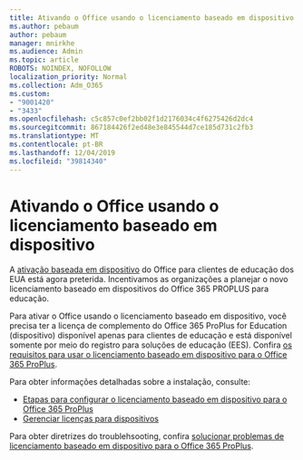 ```yaml
---
title: Ativando o Office usando o licenciamento baseado em dispositivo
ms.author: pebaum
author: pebaum
manager: mnirkhe
ms.audience: Admin
ms.topic: article
ROBOTS: NOINDEX, NOFOLLOW
localization_priority: Normal
ms.collection: Adm_O365
ms.custom:
- "9001420"
- "3433"
ms.openlocfilehash: c5c857c0ef2bb02f1d2176034c4f6275426d2dc4
ms.sourcegitcommit: 867184426f2ed48e3e845544d7ce185d731c2fb3
ms.translationtype: MT
ms.contentlocale: pt-BR
ms.lasthandoff: 12/04/2019
ms.locfileid: "39814340"
---
```

# <a name="activating-office-using-device-based-licensing"></a>Ativando o Office usando o licenciamento baseado em dispositivo

A [ativação baseada em dispositivo](https://aka.ms/officedba) do Office para clientes de educação dos EUA está agora preterida. Incentivamos as organizações a planejar o novo licenciamento baseado em dispositivos do Office 365 PROPLUS para educação.

Para ativar o Office usando o licenciamento baseado em dispositivo, você precisa ter a licença de complemento do Office 365 ProPlus for Education (dispositivo) disponível apenas para clientes de educação e está disponível somente por meio do registro para soluções de educação (EES). Confira [os requisitos para usar o licenciamento baseado em dispositivo para o Office 365 ProPlus](https://docs.microsoft.com/deployoffice/device-based-licensing#requirements-for-using-device-based-licensing-for-office-365-proplus).

Para obter informações detalhadas sobre a instalação, consulte:
- [Etapas para configurar o licenciamento baseado em dispositivo para o Office 365 ProPlus](https://docs.microsoft.com/deployoffice/device-based-licensing#steps-to-configure-device-based-licensing-for-office-365-proplus)
- [Gerenciar licenças para dispositivos](https://docs.microsoft.com/Office365/Admin/misc/manage-licenses-for-devices)

Para obter diretrizes do troublehsooting, confira [solucionar problemas de licenciamento baseado em dispositivo para o Office 365 ProPlus](https://docs.microsoft.com/deployoffice/device-based-licensing#troubleshoot-device-based-licensing-for-office-365-proplus).